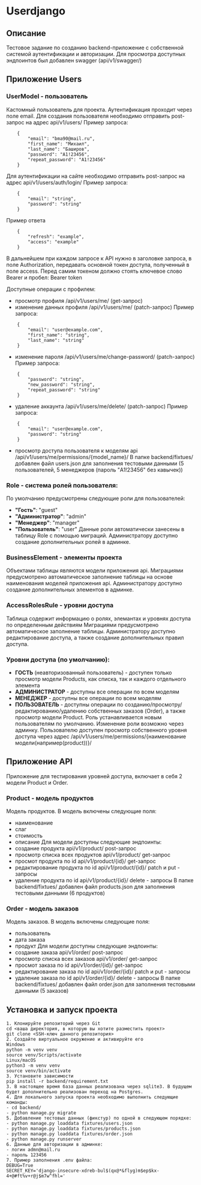 # Userdjango
## Описание

Тестовое задание по созданию backend-приложение с собственной системой аутентификации и авторизации. 
Для просмотра доступных эндпоинтов был добавлен swagger (api/v1/swagger/)
## Приложение Users
### UserModel - пользователь
Кастомный пользователь для проекта. Аутентификация проходит через поле email.
Для создания пользователя необходимо отправить post-запрос на адрес api/v1/users/
Пример запроса:
```
    {   
        "email": "bma90@mail.ru",
        "first_name": "Михаил",
        "last_name": "Баширов",
        "password": "A1!23456",
        "repeat_password": "A1!23456"
    }
```
Для аутентификации на сайте необходимо отправить post-запрос на адрес api/v1/users/auth/login/
Пример запроса:
```
    {
        "email": "string",
        "password": "string"
    }
```
Пример ответа
```
    {
        "refresh": "example",
        "access": "example"
    }
```
В дальнейшем при каждом запросе к API нужно в заголовке запроса, в поле Authorization, передавать основной токен доступа, полученный в поле access. Перед самим токеном должно стоять ключевое слово Bearer и пробел: Bearer token

Доступные операции с профилем:
- просмотр профиля /api/v1/users/me/ (get-запрос)
- изменение данных профиля /api/v1/users/me/ (patch-запрос)
Пример запроса:
```
    {
        "email": "user@example.com",
        "first_name": "string",
        "last_name": "string"
    }
```
- изменение пароля /api/v1/users/me/change-password/ (patch-запрос)
Пример запроса:
```
    {
        "password": "string",
        "new_password": "string",
        "repeat_password": "string"
    }
```
- удаление аккаунта /api/v1/users/me/delete/ (patch-запрос)
Пример запроса:
```
    {
        "email": "user@example.com",
        "password": "string"
    }
```
- просмотр доступа пользователя к моделям api /api/v1/users/me/permissions/{model_name}/
В папке backend/fixtues/ добавлен файл users.json для заполнения тестовыми данными (5 пользователей, 5 менеджеров (пароль "A1!23456" без кавычек))
### Role - система ролей пользователя:
По умолчанию предусмотрены следующие роли для пользователей:
- **"Гость"**: "guest"
- **"Администратор"**: "admin"
- **"Менеджер"**: "manager"
- **"Пользователь"**: "user"
Данные роли автоматически занесены в таблицу Role с помощью миграций.
Администратору доступно создание дополнительных ролей в админке.
### BusinessElement - элементы проекта
Объектами таблицы являются модели приложения api. 
Миграциями предусмотрено автоматическое заполнение таблицы на основе наименования моделей приложения api.
Администратору доступно создание дополнительных элементов в админке.
### AccessRolesRule - уровни доступа
Таблица содержит информацию о ролях, элемантах и уровнях доступа по определенным действиям
Миграциями предусмотрено автоматическое заполнение таблицы.
Администратору доступно редактирование доступа, а также создание дополнительных правил доступа.
### Уровни доступа (по умолчанию):
- **ГОСТЬ** (неавторизованный пользователь) - доступен только просмотр модели Products, как списка, так и каждого отдельного элемента
- **АДМИНИСТРАТОР** - доступны все операции по всем моделям
- **МЕНЕДЖЕР** - доступны все операции по всем моделям
- **ПОЛЬЗОВАТЕЛЬ** - доступны операции по созданию/просмотру/редактированию/удалению собственных заказов (Order), а также просмотр модели Product. Роль устанавливается новым пользователям по умолчанию. Изменение роли возможно через админку.
Пользователю доступен просмотр собственного уровня доступа через адрес /api/v1/users/me/permissions/{наименование модели(например(product))}/
## Приложение API
Приложение для тестирования уровней доступа, включает в себя 2 модели Product и Order.
### Product - модель продуктов
Модель продуктов. В модель включены следующие поля:
- наименование
- слаг
- стоимость
- описание
Для модели доступны следующие эндпоинты:
- создание продукта api/v1/product/ post-запрос
- просмотр списка всех продуктов api/v1/product/ get-запрос
- просмот продукта по id api/v1/product/{id}/ get-запрос
- редактирование продукта по id api/v1/product/{id}/ patch и put - запросы
- удаление продукта по id api/v1/product/{id}/ delete - запросы
В папке backend/fixtues/ добавлен файл products.json для заполнения тестовыми данными (6 продуктов)
### Order - модель заказов
Модель заказов. В модель включены следующие поля:
- пользователь
- дата заказа
- продукт
Для модели доступны следующие эндпоинты:
- создание заказа api/v1/order/ post-запрос
- просмотр списка всех заказов api/v1/order/ get-запрос
- просмот заказа по id api/v1/order/{id}/ get-запрос
- редактирование заказа по id api/v1/order/{id}/ patch и put - запросы
- удаление заказа по id api/v1/order/{id}/ delete - запросы
В папке backend/fixtues/ добавлен файл order.json для заполнения тестовыми данными (5 заказов)

## Установка и запуск проекта
```
1. Клонируйте репозиторий через Git
cd <ваша директория, в которую вы хотите разместить проект>
git clone <SSH-ключ данного репозитория>
2. Создайте виртуальное окружение и активируйте его
Windows
python -m venv venv
source venv/Scripts/activate
Linux/macOS
python3 -m venv venv
source venv/bin/activate
3. Установите зависимости
pip install -r backend/requirement.txt
3. В настоящее время база данных реализована через sqlite3. В будущем будет дополнительно реализован переход на Postgres.
4. Для локального запуска проекта необходимо выполнить следующие команды:
- cd backend/
- python manage.py migrate
5. Добавление тестовых данных (фикстур) по одной в следующем порядке:
- python manage.py loaddata fixtures/users.json 
- python manage.py loaddata fixtures/products.json 
- python manage.py loaddata fixtures/order.json 
- python manage.py runserver
6. Данные для авторизации в админке:
- логин admn@mail.ru
- пароль 123456
7. Пример заполнения .env файла:
DEBUG=True
SECRET_KEY='django-insecure-xdreb-bul$(qx@*&flyg)m$ep$kx-4+@#ft%v+r@j$m7w^fhl='
```


